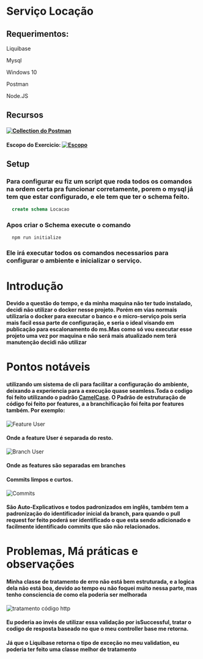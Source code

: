 # Serviço Locação
## Requerimentos:
Liquibase

Mysql

Windows 10

Postman

Node.JS

## Recursos
#### [![Collection do Postman](https://run.pstmn.io/button.svg)](https://app.getpostman.com/run-collection/2f7f80c141f1a66d54da)
#### Escopo do Exercicio:   [![Escopo](https://fonts.gstatic.com/s/i/materialicons/description/v4/24px.svg)](https://docs.google.com/document/d/1Wo2Vyu9JUF6wfbp0Z3zkx4fUEu-Wz880d6h46ncNHNs/edit?usp=sharing)
## Setup
### Para configurar eu fiz um script que roda todos os comandos na ordem certa pra funcionar corretamente, porem o mysql já tem que estar configurado, e ele tem que ter o schema feito.
````sql
  create schema Locacao
````
### Apos criar o Schema execute o comando
````
  npm run initialize
````
### Ele irá executar todos os comandos necessarios para configurar o ambiente e inicializar o serviço.


# Introdução
#### Devido a questão do tempo, e da minha maquina não ter tudo instalado, decidi não utilizar o docker nesse projeto. Porém em vias normais utilizaria o docker para executar o banco e o micro-serviço pois seria mais facil essa parte de configuração, e seria o ideal visando em publicação para escalonamento do ms.Mas como só vou executar esse projeto uma vez por maquina e não será mais atualizado nem terá manutenção decidi não utilizar

# Pontos notáveis
#### utilizando um sistema de cli para facilitar a configuração do ambiente, deixando a experiencia para a execução quase seamless.Toda o codigo foi feito utilizando o padrão [CamelCase](https://pt.wikipedia.org/wiki/CamelCase). O Padrão de estruturação de código foi feito por features, a a branchificação foi feita por features também. Por exemplo:

![Feature User](https://snipboard.io/Zm9f4R.jpg)

#### Onde a feature User é separada do resto. 

![Branch User](https://snipboard.io/8EXCqx.jpg)

#### Onde as features são separadas em branches

#### Commits limpos e curtos.

![Commits](https://snipboard.io/D3Peqg.jpg)

#### São Auto-Explicativos e todos padronizados em inglês, também tem a padronização do identificador inicial da branch, para quando o pull request for feito poderá ser identificado o que esta sendo adicionado e facilmente identificado commits que são não relacionados.


# Problemas, Má práticas e observações
#### Minha classe de tratamento de erro não está bem estruturada, e a logica dela não está boa, devido ao tempo eu não foquei muito nessa parte, mas tenho consciencia de como ela poderia ser melhorada

![tratamento código http](https://snipboard.io/oHsu7C.jpg)

#### Eu poderia ao invés de utilizar essa validação por isSuccessful, tratar o codigo de resposta baseado no que o meu controller base me retorna.
#### Já que o Liquibase retorna o tipo de exceção no meu validation, eu poderia ter feito uma classe melhor de tratamento

